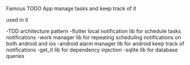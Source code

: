 Famous TODO App manage tasks and keep track of it

used in it

-TDD architecture pattern 
-flutter local notification lib for schedule tasks notifications 
-work manager lib for repeating scheduling notifications on both android and ios 
-android alarm manager lib for android keep track of notifications 
-get_it lib for dependency injection 
-sqlite lib for database queries